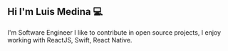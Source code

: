 ## Hi I'm Luis Medina  :computer:
I'm Software Engineer I like to contribute in open source projects, I enjoy working with ReactJS, Swift, React Native.

